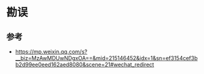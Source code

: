 # 勘误

## 参考

* <https://mp.weixin.qq.com/s?__biz=MzAwMDUwNDgxOA==&mid=215146452&idx=1&sn=ef3154cef3bb2d99ee0eed162aed8080&scene=21#wechat_redirect>
